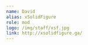 ```yaml
---
name: David
alias: xSolidFigure
role: mod
logo: /img/staff/xsf.jpg
link: http://xsolidfigure.ga/
---
```

